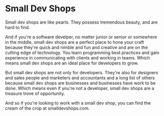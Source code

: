 # Small Dev Shops

Small dev shops are like pearls. They possess tremendous beauty, and are hard to find.

And if you're a software develper, no matter junior or senior or somewhere in the middle, small dev shops are a perfect place to hone your craft because they're quick and nimble and fun and creative and are on the cutting edge of technology. You learn programming best practices and gain experience in communicating with clients and working in teams. Which means small dev shops are an ideal place for developers to grow.  

But small dev shops are not only for developers. They're also for designers and sales people and marketers and accountants and a long list of others because small dev shops are businesses and businesses have work to be done. Which means even if you're not a developer, small dev shops are a treasure trove of opportunity. 

And so if you're looking to work with a small dev shop, you can find the cream of the crop at smalldevshops.com.